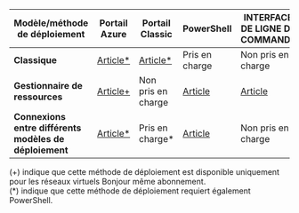 | **Modèle/méthode de déploiement** | **Portail Azure** | **Portail Classic** | **PowerShell** | **INTERFACE DE LIGNE DE COMMANDE** |
| --- | --- | --- | --- | --- |
| **Classique** |[Article*](../articles/vpn-gateway/vpn-gateway-howto-vnet-vnet-portal-classic.md)|[Article*](../articles/vpn-gateway/virtual-networks-configure-vnet-to-vnet-connection.md) |Pris en charge | Non pris en charge|
| **Gestionnaire de ressources** |[Article+](../articles/vpn-gateway/vpn-gateway-howto-vnet-vnet-resource-manager-portal.md) |Non pris en charge |[Article](../articles/vpn-gateway/vpn-gateway-vnet-vnet-rm-ps.md) |[Article](../articles/vpn-gateway/vpn-gateway-howto-vnet-vnet-cli.md)
| **Connexions entre différents modèles de déploiement** |[Article*](../articles/vpn-gateway/vpn-gateway-connect-different-deployment-models-portal.md) |Pris en charge* |[Article](../articles/vpn-gateway/vpn-gateway-connect-different-deployment-models-powershell.md) | Non pris en charge |

(+) indique que cette méthode de déploiement est disponible uniquement pour les réseaux virtuels Bonjour même abonnement.<br>
(*) indique que cette méthode de déploiement requiert également PowerShell.